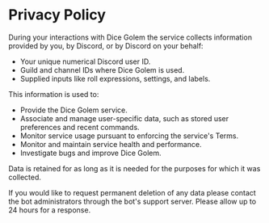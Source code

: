 # Privacy Policy

During your interactions with Dice Golem the service collects information provided by you, by Discord, or by Discord on your behalf:

- Your unique numerical Discord user ID.
- Guild and channel IDs where Dice Golem is used.
- Supplied inputs like roll expressions, settings, and labels.

This information is used to:

- Provide the Dice Golem service.
- Associate and manage user-specific data, such as stored user preferences and recent commands.
- Monitor service usage pursuant to enforcing the service's Terms.
- Monitor and maintain service health and performance.
- Investigate bugs and improve Dice Golem.

Data is retained for as long as it is needed for the purposes for which it was collected.

If you would like to request permanent deletion of any data please contact the bot administrators through the bot's support server. Please allow up to 24 hours for a response.

